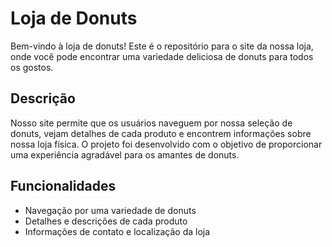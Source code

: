 # Loja de Donuts

Bem-vindo à loja de donuts! Este é o repositório para o site da nossa loja, onde você pode encontrar uma variedade deliciosa de donuts para todos os gostos.

## Descrição

Nosso site permite que os usuários naveguem por nossa seleção de donuts, vejam detalhes de cada produto e encontrem informações sobre nossa loja física. O projeto foi desenvolvido com o objetivo de proporcionar uma experiência agradável para os amantes de donuts.

## Funcionalidades

- Navegação por uma variedade de donuts
- Detalhes e descrições de cada produto
- Informações de contato e localização da loja
